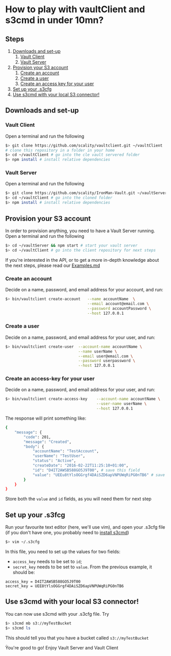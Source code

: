 # How to play with vaultClient and s3cmd in under 10mn?

## Steps

1. [Downloads and set-up](#downloads-and-set-up)
	1. [Vault Client](#vault-client)
	2. [Vault Server](#vault-server)
2. [Provision your S3 account](#provision-your-s3-account)
	1. [Create an account](#create-an-account)
	2. [Create a user](#create-a-user)
	3. [Create an access key for your user](#create-an-access-key-for-your-user)
3. [Set up your .s3cfg](#set-up-your-s3cfg)
4. [Use s3cmd with your local S3 connector!](#use-s3cmd-with-your-local-s3-connector!)

## Downloads and set-up

### Vault Client

Open a terminal and run the following
``` sh
$> git clone https://github.com/scality/vaultclient.git ~/vaultClient
# clone this repository in a folder in your home
$> cd ~/vaultClient # go into the cle vault servered folder
$> npm install # install relative dependencies
```

### Vault Server

Open a terminal and run the following
``` sh
$> git clone https://github.com/scality/IronMan-Vault.git ~/vaultServer # clone the vault server repository in a folder in your home
$> cd ~/vaultClient # go into the cloned folder
$> npm install # install relative dependencies
```

## Provision your S3 account

In order to provision anything, you need to have a Vault Server running. Open a terminal and run the following
``` sh
$> cd ~/vaultServer && npm start # start your vault server
$> cd ~/vaultClient # go into the client repository for next steps
```
If you're interested in the API, or to get a more in-depth knowledge about
the next steps, please read our [Examples.md](./Examples.md)

### Create an account

Decide on a name, password, and email address for your account, and run:

``` sh
$> bin/vaultclient create-account 	--name accountName  \
									--email account@email.com \
                                 	--password accountPassword \
                                 	--host 127.0.0.1
```

### Create a user

Decide on a name, password, and email address for your user, and run:

``` sh
$> bin/vaultclient create-user 	--account-name accountName \
								--name userName \
                              	--email user@email.com \
                              	--password userpassword \
                              	--host 127.0.0.1
```

### Create an access-key for your user

Decide on a name, password, and email address for your user, and run:

``` sh
$> bin/vaultclient create-access-key 	--account-name accountName \
										--user-name userName \
                              			--host 127.0.0.1
```
The response will print something like:
``` sh
{
    "message": {
        "code": 201,
        "message": "Created",
        "body": {
            "accountName": "TestAccount",
            "userName": "TestUser",
            "status": "Active",
            "createDate": "2016-02-22T11:25:10+01:00",
            "id": "D4IT2AWSB588GO5J9T00", # save this field
            "value": "UEEu8tYlsOGGrgf4DAiSZD6apVNPUWqRiPG0nTB6" # save this field
        }
    }
}
```
Store both the ```value``` and ```id``` fields, as you will need them for next
step

## Set up your .s3fcg

Run your favourite text editor (here, we'll use vim), and open  your .s3cfg file (if you don't have one, you probably need to [install s3cmd](http://s3tools.org/s3cmd))
``` sh
$> vim ~/.s3cfg
```
In this file, you need to set up the values for two fields:
 - ```access_key``` needs to be set to ```id```;
 - ```secret_key``` needs to be set to ```value```.
 From the previous example, it should be:
```
access_key = D4IT2AWSB588GO5J9T00
secret_key = UEE8tYlsOGGrgf4DAiSZD6apVNPUWqRiPG0nTB6
```

## Use s3cmd with your local S3 connector!

You can now use s3cmd with your .s3cfg file. Try
``` sh
$> s3cmd mb s3://myTestBucket
$> s3cmd ls
```
This should tell you that you have a bucket called ```s3://myTestBucket```

Ỳou're good to go! Enjoy Vault Server and Vault Client